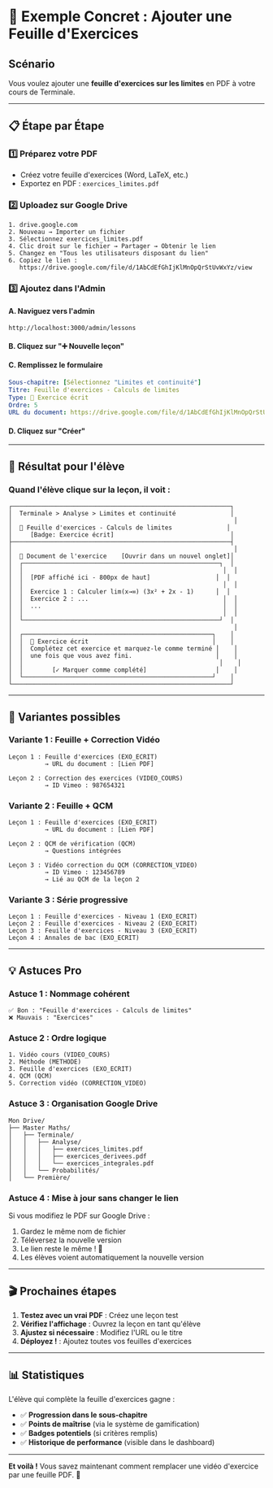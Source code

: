 # 🎯 Exemple Concret : Ajouter une Feuille d'Exercices

## Scénario

Vous voulez ajouter une **feuille d'exercices sur les limites** en PDF à votre cours de Terminale.

---

## 📋 Étape par Étape

### 1️⃣ Préparez votre PDF
- Créez votre feuille d'exercices (Word, LaTeX, etc.)
- Exportez en PDF : `exercices_limites.pdf`

### 2️⃣ Uploadez sur Google Drive
```
1. drive.google.com
2. Nouveau → Importer un fichier
3. Sélectionnez exercices_limites.pdf
4. Clic droit sur le fichier → Partager → Obtenir le lien
5. Changez en "Tous les utilisateurs disposant du lien"
6. Copiez le lien : 
   https://drive.google.com/file/d/1AbCdEfGhIjKlMnOpQrStUvWxYz/view
```

### 3️⃣ Ajoutez dans l'Admin

#### A. Naviguez vers l'admin
```
http://localhost:3000/admin/lessons
```

#### B. Cliquez sur "➕ Nouvelle leçon"

#### C. Remplissez le formulaire
```yaml
Sous-chapitre: [Sélectionnez "Limites et continuité"]
Titre: Feuille d'exercices - Calculs de limites
Type: 📄 Exercice écrit
Ordre: 5
URL du document: https://drive.google.com/file/d/1AbCdEfGhIjKlMnOpQrStUvWxYz/view
```

#### D. Cliquez sur "Créer"

---

## 🎨 Résultat pour l'élève

### Quand l'élève clique sur la leçon, il voit :

```
┌────────────────────────────────────────────────────────────┐
│  Terminale > Analyse > Limites et continuité               │
│                                                             │
│  📄 Feuille d'exercices - Calculs de limites               │
│     [Badge: Exercice écrit]                                │
├────────────────────────────────────────────────────────────┤
│                                                             │
│  📄 Document de l'exercice    [Ouvrir dans un nouvel onglet]│
│  ┌──────────────────────────────────────────────────────┐  │
│  │                                                       │  │
│  │  [PDF affiché ici - 800px de haut]                  │  │
│  │                                                       │  │
│  │  Exercice 1 : Calculer lim(x→∞) (3x² + 2x - 1)      │  │
│  │  Exercice 2 : ...                                     │  │
│  │  ...                                                  │  │
│  │                                                       │  │
│  └──────────────────────────────────────────────────────┘  │
│                                                             │
│  ┌────────────────────────────────────────────────────┐    │
│  │  📄 Exercice écrit                                  │    │
│  │  Complétez cet exercice et marquez-le comme terminé │    │
│  │  une fois que vous avez fini.                       │    │
│  │                                                      │    │
│  │        [✓ Marquer comme complété]                   │    │
│  └────────────────────────────────────────────────────┘    │
└────────────────────────────────────────────────────────────┘
```

---

## 🔄 Variantes possibles

### Variante 1 : Feuille + Correction Vidéo
```
Leçon 1 : Feuille d'exercices (EXO_ECRIT)
          → URL du document : [Lien PDF]

Leçon 2 : Correction des exercices (VIDEO_COURS)
          → ID Vimeo : 987654321
```

### Variante 2 : Feuille + QCM
```
Leçon 1 : Feuille d'exercices (EXO_ECRIT)
          → URL du document : [Lien PDF]

Leçon 2 : QCM de vérification (QCM)
          → Questions intégrées

Leçon 3 : Vidéo correction du QCM (CORRECTION_VIDEO)
          → ID Vimeo : 123456789
          → Lié au QCM de la leçon 2
```

### Variante 3 : Série progressive
```
Leçon 1 : Feuille d'exercices - Niveau 1 (EXO_ECRIT)
Leçon 2 : Feuille d'exercices - Niveau 2 (EXO_ECRIT)
Leçon 3 : Feuille d'exercices - Niveau 3 (EXO_ECRIT)
Leçon 4 : Annales de bac (EXO_ECRIT)
```

---

## 💡 Astuces Pro

### Astuce 1 : Nommage cohérent
```
✅ Bon : "Feuille d'exercices - Calculs de limites"
❌ Mauvais : "Exercices"
```

### Astuce 2 : Ordre logique
```
1. Vidéo cours (VIDEO_COURS)
2. Méthode (METHODE)
3. Feuille d'exercices (EXO_ECRIT)
4. QCM (QCM)
5. Correction vidéo (CORRECTION_VIDEO)
```

### Astuce 3 : Organisation Google Drive
```
Mon Drive/
├── Master Maths/
│   ├── Terminale/
│   │   ├── Analyse/
│   │   │   ├── exercices_limites.pdf
│   │   │   ├── exercices_derivees.pdf
│   │   │   └── exercices_integrales.pdf
│   │   └── Probabilités/
│   └── Première/
```

### Astuce 4 : Mise à jour sans changer le lien
Si vous modifiez le PDF sur Google Drive :
1. Gardez le même nom de fichier
2. Téléversez la nouvelle version
3. Le lien reste le même ! 🎉
4. Les élèves voient automatiquement la nouvelle version

---

## 🎬 Prochaines étapes

1. **Testez avec un vrai PDF** : Créez une leçon test
2. **Vérifiez l'affichage** : Ouvrez la leçon en tant qu'élève
3. **Ajustez si nécessaire** : Modifiez l'URL ou le titre
4. **Déployez !** : Ajoutez toutes vos feuilles d'exercices

---

## 📊 Statistiques

L'élève qui complète la feuille d'exercices gagne :
- ✅ **Progression dans le sous-chapitre**
- ✅ **Points de maîtrise** (via le système de gamification)
- ✅ **Badges potentiels** (si critères remplis)
- ✅ **Historique de performance** (visible dans le dashboard)

---

**Et voilà !** Vous savez maintenant comment remplacer une vidéo d'exercice par une feuille PDF. 🎉


